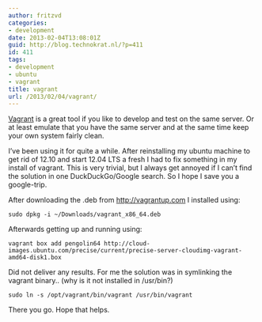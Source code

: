 ```yaml
---
author: fritzvd
categories:
- development
date: 2013-02-04T13:08:01Z
guid: http://blog.technokrat.nl/?p=411
id: 411
tags:
- development
- ubuntu
- vagrant
title: vagrant
url: /2013/02/04/vagrant/
---
```


[Vagrant](http://vagrantup.com "vagrant") is a great tool if you like to develop and test on the same server. Or at least emulate that you have the same server and at the same time keep your own system fairly clean.

I&#8217;ve been using it for quite a while. After reinstalling my ubuntu machine to get rid of 12.10 and start 12.04 LTS a fresh I had to fix something in my install of vagrant. This is very trivial, but I always get annoyed if I can&#8217;t find the solution in one DuckDuckGo/Google search. So I hope I save you a google-trip.

After downloading the .deb from http://vagrantup.com I installed using:

<pre><code class="syntax bash">sudo dpkg -i ~/Downloads/vagrant_x86_64.deb</code></pre>

Afterwards getting up and running using:

<pre><code class="syntax bash">vagrant box add pengolin64 http://cloud-images.ubuntu.com/precise/current/precise-server-cloudimg-vagrant-amd64-disk1.box</code></pre>

Did not deliver any results. For me the solution was in symlinking the vagrant binary.. (why is it not installed in /usr/bin?)

<pre><code class="syntax bash">sudo ln -s /opt/vagrant/bin/vagrant /usr/bin/vagrant</code></pre>

There you go. Hope that helps.